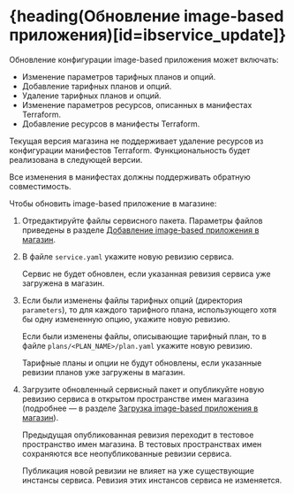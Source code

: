 # {heading(Обновление image-based приложения)[id=ibservice_update]}

Обновление конфигурации image-based приложения может включать:

* Изменение параметров тарифных планов и опций.
* Добавление тарифных планов и опций.
* Удаление тарифных планов и опций.
* Изменение параметров ресурсов, описанных в манифестах Terraform.
* Добавление ресурсов в манифесты Terraform.

<err>

Текущая версия магазина не поддерживает удаление ресурсов из конфигурации манифестов Terraform. Функциональность будет реализована в следующей версии.

Все изменения в манифестах должны поддерживать обратную совместимость.

</err>

Чтобы обновить image-based приложение в магазине:

1. Отредактируйте файлы сервисного пакета. Параметры файлов приведены в разделе [Добавление image-based приложения в магазин](../ibservice_add).
1. В файле `service.yaml` укажите новую ревизию сервиса.

   <warn>

   Сервис не будет обновлен, если указанная ревизия сервиса уже загружена в магазин.

   </warn>
1. Если были изменены файлы тарифных опций (директория `parameters`), то для каждого тарифного плана, использующего хотя бы одну измененную опцию, укажите новую ревизию.

   Если были изменены файлы, описывающие тарифный план, то в файле `plans/<PLAN_NAME>/plan.yaml` укажите новую ревизию.

   <warn>

   Тарифные планы и опции не будут обновлены, если указанные ревизии планов уже загружены в магазин.

   </warn>
1. Загрузите обновленный сервисный пакет и опубликуйте новую ревизию сервиса в открытом пространстве имен магазина (подробнее — в разделе [Загрузка image-based приложения в магазин](../ibservice_add/ibservice_upload)).

   Предыдущая опубликованная ревизия переходит в тестовое пространство имен магазина. В тестовых пространствах имен сохраняются все неопубликованные ревизии сервиса.

   Публикация новой ревизии не влияет на уже существующие инстансы сервиса. Ревизия этих инстансов сервиса не изменяется.
